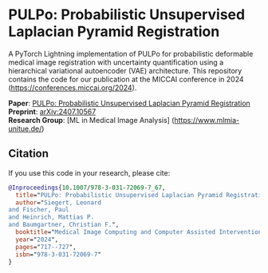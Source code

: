 # PULPo: Probabilistic Unsupervised Laplacian Pyramid Registration

A PyTorch Lightning implementation of PULPo for probabilistic deformable medical image registration with uncertainty quantification using a hierarchical variational autoencoder (VAE) architecture. This repository contains the code for our publication at the MICCAI conference in 2024 (https://conferences.miccai.org/2024).

**Paper**: [PULPo: Probabilistic Unsupervised Laplacian Pyramid Registration](https://papers.miccai.org/miccai-2024/paper/1433_paper.pdf)  
**Preprint**: [arXiv:2407.10567](https://arxiv.org/pdf/2407.10567)  
**Research Group**: [ML in Medical Image Analysis] (https://www.mlmia-unitue.de/)


## Citation

If you use this code in your research, please cite:

```bibtex
@Inproceedings{10.1007/978-3-031-72069-7_67,
  title="PULPo: Probabilistic Unsupervised Laplacian Pyramid Registration",
  author="Siegert, Leonard
and Fischer, Paul
and Heinrich, Mattias P.
and Baumgartner, Christian F.",
  booktitle="Medical Image Computing and Computer Assisted Intervention -- MICCAI 2024",
  year="2024",
  pages="717--727",
  isbn="978-3-031-72069-7"
}
```
